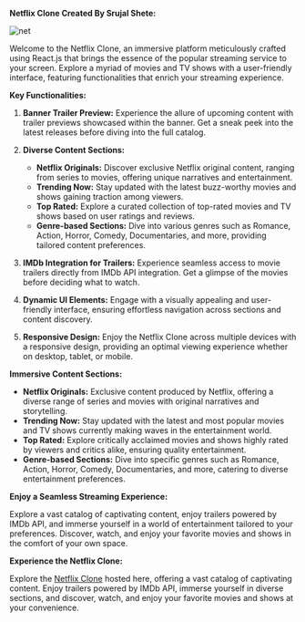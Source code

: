 **Netflix Clone Created By Srujal Shete:**

![net](https://github.com/Srujalshete/Netflix-clone-app/assets/67551839/6e6643c6-ff47-4827-a28f-38cdf228c2c1)

Welcome to the Netflix Clone, an immersive platform meticulously crafted using React.js that brings the essence of the popular streaming service to your screen. Explore a myriad of movies and TV shows with a user-friendly interface, featuring functionalities that enrich your streaming experience.

**Key Functionalities:**

1. **Banner Trailer Preview:** Experience the allure of upcoming content with trailer previews showcased within the banner. Get a sneak peek into the latest releases before diving into the full catalog.

2. **Diverse Content Sections:**
   - **Netflix Originals:** Discover exclusive Netflix original content, ranging from series to movies, offering unique narratives and entertainment.
   - **Trending Now:** Stay updated with the latest buzz-worthy movies and shows gaining traction among viewers.
   - **Top Rated:** Explore a curated collection of top-rated movies and TV shows based on user ratings and reviews.
   - **Genre-based Sections:** Dive into various genres such as Romance, Action, Horror, Comedy, Documentaries, and more, providing tailored content preferences.

3. **IMDb Integration for Trailers:** Experience seamless access to movie trailers directly from IMDb API integration. Get a glimpse of the movies before deciding what to watch.

4. **Dynamic UI Elements:** Engage with a visually appealing and user-friendly interface, ensuring effortless navigation across sections and content discovery.

5. **Responsive Design:** Enjoy the Netflix Clone across multiple devices with a responsive design, providing an optimal viewing experience whether on desktop, tablet, or mobile.

**Immersive Content Sections:**

- **Netflix Originals:** Exclusive content produced by Netflix, offering a diverse range of series and movies with original narratives and storytelling.
- **Trending Now:** Stay updated with the latest and most popular movies and TV shows currently making waves in the entertainment world.
- **Top Rated:** Explore critically acclaimed movies and shows highly rated by viewers and critics alike, ensuring quality entertainment.
- **Genre-based Sections:** Dive into specific genres such as Romance, Action, Horror, Comedy, Documentaries, and more, catering to diverse entertainment preferences.

**Enjoy a Seamless Streaming Experience:**

Explore a vast catalog of captivating content, enjoy trailers powered by IMDb API, and immerse yourself in a world of entertainment tailored to your preferences. Discover, watch, and enjoy your favorite movies and shows in the comfort of your own space.

**Experience the Netflix Clone:**

Explore the [Netflix Clone](https://master.dm85d94gpbjyd.amplifyapp.com/) hosted here, offering a vast catalog of captivating content. Enjoy trailers powered by IMDb API, immerse yourself in diverse sections, and discover, watch, and enjoy your favorite movies and shows at your convenience.
